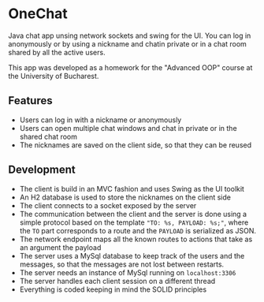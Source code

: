 # OneChat
Java chat app unsing network sockets and swing for the UI. You can log in anonymously or by using a nickname and chatin private or in a chat room shared by all the active users. 

This app was developed as a homework for the "Advanced OOP" course at the University of Bucharest.

## Features
* Users can log in with a nickname or anonymously
* Users can open multiple chat windows and chat in private or in the shared chat room
* The nicknames are saved on the client side, so that they can be reused

## Development
* The client is build in an MVC fashion and uses Swing as the UI toolkit
* An H2 database is used to store the nicknames on the client side
* The client connects to a socket exposed by the server
* The communication between the client and the server is done using a simple protocol based on the template `"TO: %s, PAYLOAD: %s;"`, where the `TO` part corresponds to a route and the `PAYLOAD` is serialized as JSON.
* The network endpoint maps all the known routes to actions that take as an argument the payload
* The server uses a MySql database to keep track of the users and the messages, so that the messages are not lost between restarts.
* The server needs an instance of MySql running on `localhost:3306`
* The server handles each client session on a different thread
* Everything is coded keeping in mind the SOLID principles
